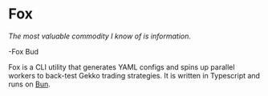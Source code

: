 # Fox

_The most valuable commodity I know of is information._

-Fox Bud

Fox is a CLI utility that generates YAML configs and spins up parallel workers to back-test Gekko trading strategies. It is written in Typescript and runs on [Bun](https://bun.sh/).
